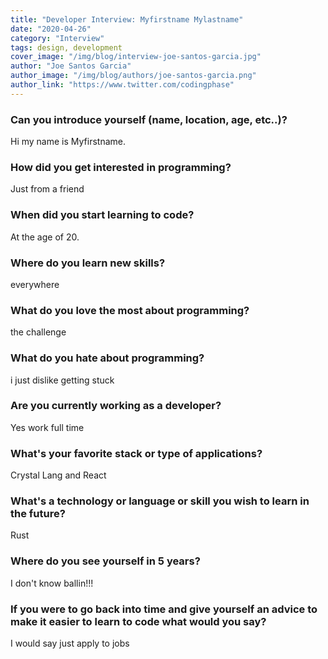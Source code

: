 ```yaml
---
title: "Developer Interview: Myfirstname Mylastname"
date: "2020-04-26"
category: "Interview"
tags: design, development
cover_image: "/img/blog/interview-joe-santos-garcia.jpg"
author: "Joe Santos Garcia"
author_image: "/img/blog/authors/joe-santos-garcia.png"
author_link: "https://www.twitter.com/codingphase"
---
```


### Can you introduce yourself (name, location, age, etc..)?

Hi my name is Myfirstname.

### How did you get interested in programming?

Just from a friend

### When did you start learning to code?

At the age of 20.

### Where do you learn new skills?

everywhere

### What do you love the most about programming?

the challenge

### What do you hate about programming?

i just dislike getting stuck

### Are you currently working as a developer?

Yes work full time

### What's your favorite stack or type of applications?

Crystal Lang and React

### What's a technology or language or skill you wish to learn in the future?

Rust

### Where do you see yourself in 5 years?

I don't know ballin!!!

### If you were to go back into time and give yourself an advice to make it easier to learn to code what would you say?

I would say just apply to jobs
